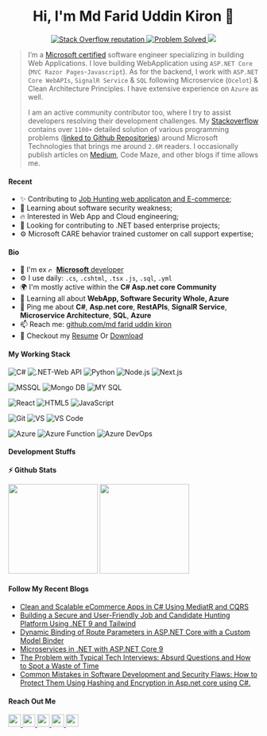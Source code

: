 <h1 align="center">Hi, I'm Md Farid Uddin Kiron 👋</h1>

<p align="center">
 <a href="https://stackoverflow.com/users/9663070/md-farid-uddin-kiron">
    <img alt="Stack Overflow reputation" src="https://img.shields.io/stackexchange/stackoverflow/r/9663070?color=orange&label=Stackoverflow&logo=stackoverflow&logoColor=orange&style=social">
  </a>
  <a href="https://stackoverflow.com/users/9663070/md-farid-uddin-kiron?tab=answers">
    <img src="https://img.shields.io/badge/ProblemSolved-1100+-success" alt="Problem Solved" />
  </a>
  <a href="https://stackoverflow.com/users/9663070/md-farid-uddin-kiron">
    <img src="https://img.shields.io/badge/Impact-3.1M-red" />
  </a>
</p>

> I’m a [Microsoft certified](https://learn.microsoft.com/en-us/users/fariduddinkironmsft-5690/transcript/dee6ni2x0rk8qqn) software engineer specializing in building Web Applications. I love building WebApplication using `ASP.NET Core` (`MVC Razor Pages`-`Javascript`). As for the backend, I work with `ASP.NET Core WebAPIs`, `SignalR Service` & `SQL` following Microservice (`Ocelot`) & Clean Architecture Principles. I have extensive experience on `Azure` as well. 
> 
> I am an active community contributor too, where I try to assist developers resolving their development challenges. My [Stackoverflow](https://stackoverflow.com/users/9663070/md-farid-uddin-kiron) contains over `1100+` detailed solution of various programming problems ([linked to Github Repositories](https://github.com/kironiitdu?tab=repositories)) around Microsoft Technologies that brings me around `2.6M` readers. I occasionally publish articles on [Medium](https://medium.com/@dotnetkiron), Code Maze, and other blogs if time allows me.



#### Recent

- ✨ Contributing to [Job Hunting web applicaton and E-commerce](https://collabera.com/);
- 🌱 Learning about software security weakness;
- :fire: Interested in Web App and Cloud engineering;
- :calendar: Looking for contributing to .NET based enterprise projects;
- ⚙️ Microsoft CARE behavior trained customer on call support expertise; 

#### Bio

- 🏢 I'm ex <img height="12" src="https://i.sstatic.net/U1arX.png" alt="csharp"> [**Microsoft** developer](https://www.wicresoftinternational.com/about-us?hsLang=en)
- ⚙️ I use daily: `.cs`, `.cshtml`, `.tsx` `.js`, `.sql`, `.yml`
- 🌍 I'm mostly active within the **C# Asp.net core Community**
- 🌱 Learning all about **WebApp, Software Security Whole, Azure**
- 💬 Ping me about **C#**, **Asp.net core**, **RestAPIs**, **SignalR Service**, **Microservice Architecture**, **SQL**, **Azure**
- 📫 Reach me: [github.com/md farid uddin kiron](https://github.com/kironiitdu/fariduddin.github.io)
- 📝 Checkout my [Resume](https://github.com/kironiitdu/fariduddin.github.io) Or [Download](https://github.com/kironiitdu/fariduddin.github.io/blob/main/Resume_Md_Farid_Uddin.pdf)

#### My Working Stack




![C#](https://img.shields.io/badge/-CSharp-purple?style=square&logo=csharp)
![.NET-Web API](https://img.shields.io/badge/-.NET-purple?style=square&logo=.net)
![Python](https://img.shields.io/badge/python-3670A0?style=square&logo=python&logoColor=ffdd54)
![Node.js](https://img.shields.io/badge/-Node.js-339933?style=square&logo=node.js&logoColor=white)
![Next.js](https://img.shields.io/badge/-Next.js-black?style=square&logo=next.js&logoColor=white)




![MSSQL](https://img.shields.io/badge/-MSSQL-white?style=square&logoColor=red&logo=microsoft-sql-server)
![Mongo DB](https://img.shields.io/badge/MongoDB-4EA94B?style=square&logo=mongodb&logoColor=white)
![MY SQL](https://img.shields.io/badge/MySQL-005C84?style=square&logo=mysql&logoColor=white)



![React](https://img.shields.io/badge/React-20232A?style=square&logo=react&logoColor=61DAFB)
![HTML5](https://img.shields.io/badge/-HTML5-%23E44D27?style=square&logo=html5&logoColor=ffffff)
![JavaScript](https://img.shields.io/badge/-JavaScript-%23F7DF1C?style=square&logo=javascript&logoColor=000000&labelColor=%23F7DF1C&color=%23FFCE5A)



![Git](https://img.shields.io/badge/-Git-%23F05032?style=flat-square&logo=git&logoColor=%23ffffff)
![VS](https://img.shields.io/badge/-Visual_Studio-purple?style=flat-square&logo=visual-studio)
![VS Code](https://img.shields.io/badge/-VSCode-%23007ACC?style=flat-square&logo=visual-studio-code)



![Azure](https://img.shields.io/badge/-Azure-blue?style=square&logo=microsoft-azure&logoColor=white)
![Azure Function](https://img.shields.io/badge/Azure_Functions-0062AD?style=square&logo=azure-functions&logoColor=white)
![Azure DevOps](https://img.shields.io/badge/-Azure_DevOps-blue?style=square&logo=azure-devops&logoColor=white)





#### Development Stuffs

<b>⚡ Github Stats</b>
<p float="left">
<img height="180em" src="https://github-readme-stats.vercel.app/api?username=kironiitdu&show_icons=true&hide_border=true&&count_private=true&include_all_commits=true" /> 
<img height="180em" src="https://github-readme-stats.vercel.app/api/top-langs/?username=kironiitdu&show_icons=true&hide_border=true&layout=compact&langs_count=8"/>
 
</p>

#### Follow My Recent Blogs
- [Clean and Scalable eCommerce Apps in C# Using MediatR and CQRS](https://medium.com/@dotnetkiron/building-clean-and-scalable-ecommerce-apps-in-c-using-mediatr-and-cqrs-9b6084d29664)
- [Building a Secure and User-Friendly Job and Candidate Hunting Platform Using .NET 9 and Tailwind](https://medium.com/@dotnetkiron/building-a-secure-and-user-friendly-job-and-candidate-hunting-platform-using-net-9-and-tailwind-5c2a1afd92f4)
- [Dynamic Binding of Route Parameters in ASP.NET Core with a Custom Model Binder](https://medium.com/@dotnetkiron/dynamic-binding-of-route-parameters-in-asp-net-core-with-a-custom-model-binder-9d830f1014f1)
- [Microservices in .NET with ASP.NET Core 9](https://medium.com/@dotnetkiron/microservices-in-net-with-asp-net-core-8-3d2a52dbd1fa)
- [The Problem with Typical Tech Interviews: Absurd Questions and How to Spot a Waste of Time](https://medium.com/@dotnetkiron/the-problem-with-typical-tech-interviews-nonsensical-questions-and-how-to-spot-a-waste-of-time-6e064e5606c1)
- [Common Mistakes in Software Development and Security Flaws: How to Protect Them Using Hashing and Encryption in Asp.net core using C#.](https://medium.com/@dotnetkiron/common-mistakes-in-software-development-and-security-flaws-how-to-protect-them-using-hashing-and-0d4bc247a7b6)

#### Reach Out Me

<p left="center">
 <a href="mailto:kironiitdu@outlook.com">
  <img src="https://img.shields.io/badge/Microsoft_Outlook-0078D4?style=for-the-badge&logo=microsoft-outlook&logoColor=white" height=25>
</a>
 <a href="https://www.linkedin.com/in/fariduddinkiron/">
  <img src="https://img.shields.io/badge/linkedin-%230077B5.svg?&style=for-the-badge&logo=linkedin&logoColor=white" height=25>
</a> 
 <a href="https://stackoverflow.com/users/9663070/md-farid-uddin-kiron">
  <img src="https://img.shields.io/badge/Stack_Overflow-FE7A16?style=for-the-badge&logo=stack-overflow&logoColor=white" height=25>
  
</a> 

 
 <a href="kironiitdu_430">
  <img src="https://img.shields.io/badge/WeChat-07C160?style=for-the-badge&logo=wechat&logoColor=white" height=25>
</a>
<a href="https://www.facebook.com/webapi2">
  <img src="https://img.shields.io/badge/Facebook-1877F2?style=for-the-badge&logo=facebook&logoColor=white" height=25>
</a>


</p>


